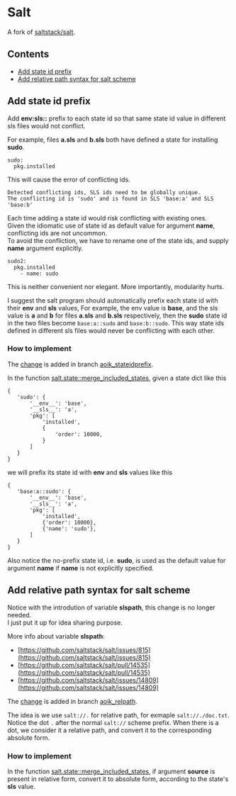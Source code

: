 # Salt
A fork of [saltstack/salt](https://github.com/saltstack/salt).
  
## Contents
- [Add state id prefix](#add-state-id-prefix)
- [Add relative path syntax for salt scheme](#add-relative-path-syntax-for-salt-scheme)

## Add state id prefix
Add **env:sls::** prefix to each state id so that same state id value in different sls files would not conflict.

For example, files **a.sls** and **b.sls** both have defined a state for installing **sudo**.
```
sudo:
  pkg.installed
```
This will cause the error of conflicting ids.
```
Detected conflicting ids, SLS ids need to be globally unique.
The conflicting id is 'sudo' and is found in SLS 'base:a' and SLS 'base:b'
```

Each time adding a state id would risk conflicting with existing ones.  
Given the idiomatic use of state id as default value for argument **name**, conflicting ids are not uncommon.  
To avoid the confliction, we have to rename one of the state ids, and supply **name** argument explicitly.
```
sudo2:
  pkg.installed
    - name: sudo
```
This is neither convenient nor elegant. More importantly, modularity hurts.

I suggest the salt program should automatically prefix each state id with their **env** and **sls** values, For example, the env value is **base**, and the sls value is **a** and **b** for files **a.sls** and **b.sls** respectively, then the **sudo** state id in the two files become ```base:a::sudo``` and ```base:b::sudo```. This way state ids defined in different sls files would never be conflicting with each other.

### How to implement
The [change](https://github.com/AoiKuiyuyou/salt/commit/1d866cbb9e258f949f12f82578dee25745bf752b) is added in branch [aoik_stateidprefix](https://github.com/AoiKuiyuyou/salt/tree/aoik_stateidprefix).

In the function [salt.state::merge_included_states](https://github.com/AoiKuiyuyou/salt/blob/1d866cbb9e258f949f12f82578dee25745bf752b/salt/state.py#L2767), given a state dict like this
```
{
   'sudo': {
       '__env__': 'base',
       '__sls__': 'a',
       'pkg': [
           'installed',
           {
               'order': 10000,
           }
       ]
   }
}
```
we will prefix its state id with **env** and **sls** values like this
```
{
   'base:a::sudo': {
       '__env__': 'base',
       '__sls__': 'a',
       'pkg': [
           'installed',
           {'order': 10000},
           {'name': 'sudo'},
       ]
   }
}
```
Also notice the no-prefix state id, i.e. **sudo**, is used as the default value for argument **name** if **name** is not explicitly specified.

## Add relative path syntax for salt scheme
Notice with the introdution of variable **slspath**, this change is no longer needed.  
I just put it up for idea sharing purpose.

More info about variable **slspath**:
- [https://github.com/saltstack/salt/issues/815](https://github.com/saltstack/salt/issues/815)
- [https://github.com/saltstack/salt/pull/14535](https://github.com/saltstack/salt/pull/14535)
- [https://github.com/saltstack/salt/issues/14809](https://github.com/saltstack/salt/issues/14809)


The [change](https://github.com/AoiKuiyuyou/salt/commit/c26f81bec7786be385cc88902bb95b46d5648ba2) is added in branch [aoik_relpath](https://github.com/AoiKuiyuyou/salt/tree/aoik_relpath).

The idea is we use ```salt://.``` for relative path, for exmaple ```salt://./doc.txt```.  
Notice the dot ```.``` after the normal ```salt://``` scheme prefix. When there is a dot, we consider it a relative path, and convert it to the corresponding absolute form.

### How to implement
In the function [salt.state::merge_included_states](https://github.com/AoiKuiyuyou/salt/blob/c26f81bec7786be385cc88902bb95b46d5648ba2/salt/state.py#L2767), if argument **source** is present in relative form, convert it to absolute form, according to the state's **sls** value.